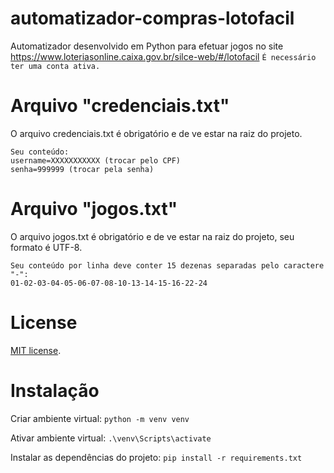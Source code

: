 # automatizador-compras-lotofacil
Automatizador desenvolvido em Python para efetuar jogos no site https://www.loteriasonline.caixa.gov.br/silce-web/#/lotofacil
```É necessário ter uma conta ativa.```

# Arquivo "credenciais.txt"
O arquivo credenciais.txt é obrigatório e de ve estar na raiz do projeto.
```
Seu conteúdo:
username=XXXXXXXXXXX (trocar pelo CPF)
senha=999999 (trocar pela senha) 
```

# Arquivo "jogos.txt"
O arquivo jogos.txt é obrigatório e de ve estar na raiz do projeto, seu formato é UTF-8.
```
Seu conteúdo por linha deve conter 15 dezenas separadas pelo caractere "-":
01-02-03-04-05-06-07-08-10-13-14-15-16-22-24
```

# License
[MIT license](https://opensource.org/licenses/MIT).

# Instalação
Criar ambiente virtual:
```python -m venv venv```

Ativar ambiente virtual:
```.\venv\Scripts\activate```

Instalar as dependências do projeto:
```pip install -r requirements.txt```